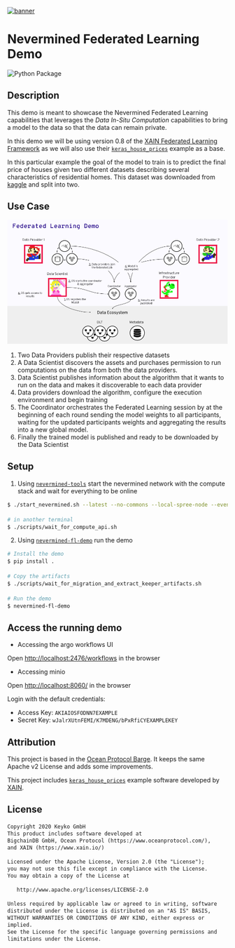 [![banner](https://raw.githubusercontent.com/keyko-io/assets/master/images/logo/nevermined_logo_1.png)](https://nevermined.io)

# Nevermined Federated Learning Demo

![Python Package](https://github.com/keyko-io/nevermined-fl-demo/workflows/Python%20package/badge.svg?branch=master)

## Description

This demo is meant to showcase the Nevermined Federated Learning capabilities
that leverages the _Data In-Situ Computation_ capabilities to bring a model to
the data so that the data can remain private.

In this demo we will be using version 0.8 of the [XAIN Federated Learning
Framework](https://github.com/xaynetwork/xaynet/tree/v0.8.0) as we will also
use their
[`keras_house_prices`](https://github.com/xaynetwork/xaynet/tree/v0.8.0/python/client_examples/keras_house_prices)
example as a base.

In this particular example the goal of the model to train is to predict the
final price of houses given two different datasets describing several
characteristics of residential homes. This dataset was downloaded from
[kaggle](https://www.kaggle.com/c/house-prices-advanced-regression-techniques/data)
and split into two.

## Use Case

![Demo architecture](images/fl-demo-architecture.png)

1. Two Data Providers publish their respective datasets
2. A Data Scientist discovers the assets and purchases permission to run
   computations on the data from both the data providers.
3. Data Scientist publishes information about the algorithm that it wants to
   run on the data and makes it discoverable to each data provider
4. Data providers download the algorithm, configure the execution environment
   and begin training
5. The Coordinator orchestrates the Federated Learning session by at the
   beginning of each round sending the model weights to all participants,
   waiting for the updated participants weights and aggregating the results
   into a new global model.
6. Finally the trained model is published and ready to be downloaded by the Data
   Scientist

## Setup

1. Using [`nevermined-tools`](https://github.com/keyko-io/nevermined-tools)
   start the nevermined network with the compute stack and wait for everything
   to be online

```bash
$ ./start_nevermined.sh --latest --no-commons --local-spree-node --events-handler --compute

# in another terminal
$ ./scripts/wait_for_compute_api.sh
```

2. Using [`nevermined-fl-demo`](https://github.com/keyko-io/nevermined-fl-demo)
   run the demo

```bash
# Install the demo
$ pip install .

# Copy the artifacts
$ ./scripts/wait_for_migration_and_extract_keeper_artifacts.sh

# Run the demo
$ nevermined-fl-demo
```

## Access the running demo

- Accessing the argo workflows UI

Open [http://localhost:2476/workflows](http://localhost:2746/workflows) in the
browser

- Accessing minio

Open [http://localhost:8060/](http://localhost:8060/) in the browser

Login with the default credentials:
- Access Key: `AKIAIOSFODNN7EXAMPLE`
- Secret Key: `wJalrXUtnFEMI/K7MDENG/bPxRfiCYEXAMPLEKEY`

## Attribution

This project is based in the [Ocean Protocol
Barge](https://github.com/oceanprotocol/barge). It keeps the same Apache v2
License and adds some improvements.

This project includes
[`keras_house_prices`](https://github.com/xaynetwork/xaynet/tree/v0.8.0/python/client_examples/keras_house_prices)
example software developed by [XAIN](https://www.xain.io/).

## License

```
Copyright 2020 Keyko GmbH
This product includes software developed at
BigchainDB GmbH, Ocean Protocol (https://www.oceanprotocol.com/),
and XAIN (https://www.xain.io/)

Licensed under the Apache License, Version 2.0 (the "License");
you may not use this file except in compliance with the License.
You may obtain a copy of the License at

   http://www.apache.org/licenses/LICENSE-2.0

Unless required by applicable law or agreed to in writing, software
distributed under the License is distributed on an "AS IS" BASIS,
WITHOUT WARRANTIES OR CONDITIONS OF ANY KIND, either express or implied.
See the License for the specific language governing permissions and
limitations under the License.
```
